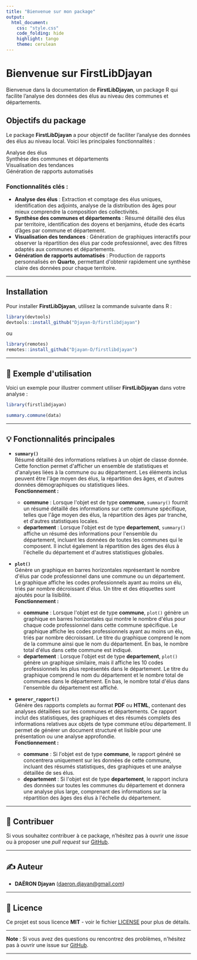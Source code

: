 ```yaml
---
title: "Bienvenue sur mon package"
output:
  html_document:
    css: "style.css"
    code_folding: hide
    highlight: tango
    theme: cerulean
---
```


# Bienvenue sur **FirstLibDjayan**

Bienvenue dans la documentation de **FirstLibDjayan**, un package R qui facilite l’analyse des données des élus au niveau des communes et départements.



## Objectifs du package

Le package **FirstLibDjayan** a pour objectif de faciliter l’analyse des données des élus au niveau local. Voici les principales fonctionnalités :

<div class="bubble">Analyse des élus</div> 
<div class="bubble">Synthèse des communes et départements</div> 
<div class="bubble">Visualisation des tendances</div> 
<div class="bubble">Génération de rapports automatisés</div>

### Fonctionnalités clés :

- **Analyse des élus** : Extraction et comptage des élus uniques, identification des adjoints, analyse de la distribution des âges pour mieux comprendre la composition des collectivités.
- **Synthèse des communes et départements** : Résumé détaillé des élus par territoire, identification des doyens et benjamins, étude des écarts d’âges par commune et département.
- **Visualisation des tendances** : Génération de graphiques interactifs pour observer la répartition des élus par code professionnel, avec des filtres adaptés aux communes et départements.
- **Génération de rapports automatisés** : Production de rapports personnalisés en **Quarto**, permettant d'obtenir rapidement une synthèse claire des données pour chaque territoire.

---

## Installation

Pour installer **FirstLibDjayan**, utilisez la commande suivante dans R :

```r
library(devtools)
devtools::install_github("Djayan-D/firstlibdjayan")
```

ou

```r
library(remotes)
remotes::install_github("Djayan-D/firstlibdjayan")
```

---

## 📖 Exemple d'utilisation

Voici un exemple pour illustrer comment utiliser **FirstLibDjayan** dans votre analyse :

```r
library(firstlibdjayan)

summary.commune(data)  
```

---

## 💡 Fonctionnalités principales

- **`summary()`**  
  Résumé détaillé des informations relatives à un objet de classe donnée. Cette fonction permet d'afficher un ensemble de statistiques et d'analyses liées à la commune ou au département. Les éléments inclus peuvent être l'âge moyen des élus, la répartition des âges, et d'autres données démographiques ou statistiques liées.  
  **Fonctionnement :**
  - **commune** : Lorsque l'objet est de type **commune**, `summary()` fournit un résumé détaillé des informations sur cette commune spécifique, telles que l'âge moyen des élus, la répartition des âges par tranche, et d'autres statistiques locales.
  - **departement** : Lorsque l'objet est de type **departement**, `summary()` affiche un résumé des informations pour l'ensemble du département, incluant les données de toutes les communes qui le composent. Il inclut également la répartition des âges des élus à l'échelle du département et d'autres statistiques globales.

- **`plot()`**  
  Génère un graphique en barres horizontales représentant le nombre d'élus par code professionnel dans une commune ou un département. Le graphique affiche les codes professionnels ayant au moins un élu, triés par nombre décroissant d'élus. Un titre et des étiquettes sont ajoutés pour la lisibilité.  
  **Fonctionnement :**
  - **commune** : Lorsque l'objet est de type **commune**, `plot()` génère un graphique en barres horizontales qui montre le nombre d'élus pour chaque code professionnel dans cette commune spécifique. Le graphique affiche les codes professionnels ayant au moins un élu, triés par nombre décroissant. Le titre du graphique comprend le nom de la commune ainsi que le nom du département. En bas, le nombre total d'élus dans cette commune est indiqué.
  - **departement** : Lorsque l'objet est de type **departement**, `plot()` génère un graphique similaire, mais il affiche les 10 codes professionnels les plus représentés dans le département. Le titre du graphique comprend le nom du département et le nombre total de communes dans le département. En bas, le nombre total d'élus dans l'ensemble du département est affiché.

- **`generer_rapport()`**  
  Génère des rapports complets au format **PDF** ou **HTML**, contenant des analyses détaillées sur les communes et départements. Ce rapport inclut des statistiques, des graphiques et des résumés complets des informations relatives aux objets de type commune et/ou département. Il permet de générer un document structuré et lisible pour une présentation ou une analyse approfondie.  
  **Fonctionnement :**
  - **commune** : Si l'objet est de type **commune**, le rapport généré se concentrera uniquement sur les données de cette commune, incluant des résumés statistiques, des graphiques et une analyse détaillée de ses élus.
  - **departement** : Si l'objet est de type **departement**, le rapport inclura des données sur toutes les communes du département et donnera une analyse plus large, comprenant des informations sur la répartition des âges des élus à l'échelle du département.


---

## 👥 Contribuer

Si vous souhaitez contribuer à ce package, n’hésitez pas à ouvrir une *issue* ou à proposer une *pull request* sur [GitHub](https://github.com/djayan-d/firstlibdjayan).

---

## ✍️ Auteur

- **DAËRON Djayan** (daeron.djayan@gmail.com)

---

## 📄 Licence

Ce projet est sous licence **MIT** - voir le fichier [LICENSE](LICENSE-text.html) pour plus de détails.

---

**Note** : Si vous avez des questions ou rencontrez des problèmes, n'hésitez pas à ouvrir une issue sur [GitHub](https://github.com/djayan-d/firstlibdjayan).

---

